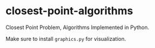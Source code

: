 # closest-point-algorithms
Closest Point Problem, Algorithms Implemented in Python.

Make sure to install `graphics.py` for visualization.
